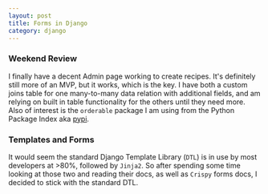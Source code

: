 ```yaml
---
layout: post
title: Forms in Django
category: django
---
```


### Weekend Review
I finally have a decent Admin page working to create recipes. It's definitely still more of an MVP, but it works, which is the key. I have both a custom joins table for one many-to-many data relation with additional fields, and am relying on built in table functionality for the others until they need more. Also of interest is the `orderable` package I am using from the Python Package Index aka [pypi](pypi.org).

### Templates and Forms
It would seem the standard Django Template Library (`DTL`) is in use by most developers at >80%, followed by `Jinja2`. So after spending some time looking at those two and reading their docs, as well as `Crispy` forms docs, I decided to stick with the standard DTL. 